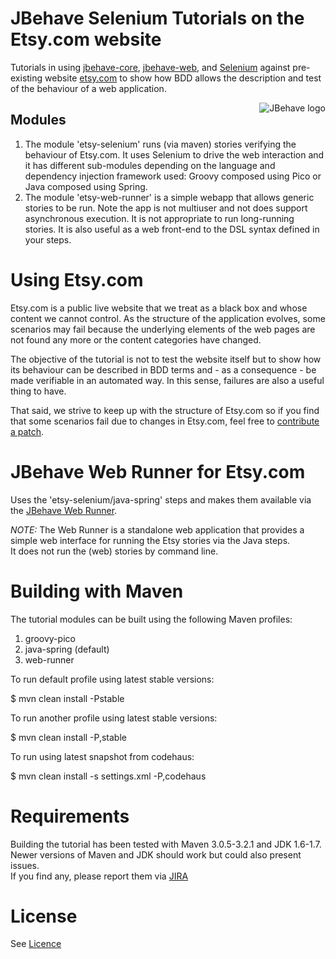 # JBehave Selenium Tutorials on the Etsy.com website

Tutorials in using [jbehave-core](http://github.com/jbehave/jbehave-core), [jbehave-web](http://github.com/jbehave/jbehave-web), and [Selenium](http://seleniumhq.org/) 
against pre-existing website [etsy.com](http://etsy.com) to show how BDD allows the description and test of the behaviour of a web application. 

<img src="http://jbehave.org/reference/preview/images/jbehave-logo.png" alt="JBehave logo" align="right" />

## Modules

1. The module 'etsy-selenium' runs (via maven) stories verifying the behaviour of Etsy.com.  It uses Selenium to drive the web interaction and it has different sub-modules 
depending on the language and dependency injection framework used:  Groovy composed using Pico or Java composed using Spring. 
2. The module 'etsy-web-runner' is a simple webapp that allows generic stories to be run.  Note the app is not multiuser and not does support asynchronous 
execution.   It is not appropriate to run long-running stories.  It is also useful as a web front-end to the DSL syntax defined in your steps.

# Using Etsy.com

Etsy.com is a public live website that we treat as a black box and whose content we cannot control.  As the structure of the application evolves, 
some scenarios may fail because the underlying elements of the web pages are not found any more or the content categories have changed.

The objective of the tutorial is not to test the website itself but to show how its behaviour can be described in BDD terms and - as a consequence - 
be made verifiable in an automated way.  In this sense, failures are also a useful thing to have.   

That said, we strive to keep up with the structure of Etsy.com so if you find that some scenarios fail due to changes in Etsy.com, feel free to 
[contribute a patch](http://jbehave.org/how-to-contribute.html).

# JBehave Web Runner for Etsy.com

Uses the 'etsy-selenium/java-spring' steps and makes them available via the [JBehave Web Runner](http://jbehave.org/reference/web/stable/using-web-runner.html).

*NOTE:*  The Web Runner is a standalone web application that provides a simple web interface for running the Etsy stories via the Java steps.   
It does not run the (web) stories by command line.
 
# Building with Maven 

The tutorial modules can be built using the following Maven profiles: 

1. groovy-pico
2. java-spring (default)
3. web-runner

To run default profile using latest stable versions:

$ mvn clean install -Pstable

To run another profile using latest stable versions:

$ mvn clean install -P<profile>,stable

To run using latest snapshot from codehaus: 

$ mvn clean install -s settings.xml -P<profile>,codehaus

# Requirements 

Building the tutorial has been tested with Maven 3.0.5-3.2.1 and JDK 1.6-1.7.   Newer versions of Maven and JDK should work but could also present issues.  
If you find any, please report them via [JIRA](http://jbehave.org/reference/stable/issue-tracking.html)

# License

See [Licence](http://jbehave.org/license.html)
